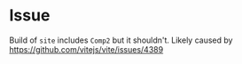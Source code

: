 # Issue

Build of `site` includes `Comp2` but it shouldn't. Likely caused by https://github.com/vitejs/vite/issues/4389